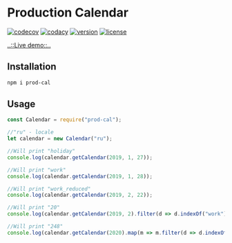 # Production Calendar

[![codecov](https://codecov.io/gh/timmson/prod-cal/branch/master/graph/badge.svg)](https://codecov.io/gh/timmson/prod-cal)
[![codacy](https://api.codacy.com/project/badge/Grade/c513099cc1ec4e849c123705ab04b369)](https://www.codacy.com/app/timmson666/prod-cal)
[![version](https://img.shields.io/npm/v/prod-cal.svg)](https://www.npmjs.com/package/prod-cal)
[![license](https://img.shields.io/npm/l/prod-cal.svg)](https://www.npmjs.com/package/prod-cal)

[..::Live demo::..](https://timmson.github.io/prod-cal/)

## Installation
```bash
npm i prod-cal
```

## Usage

```js
const Calendar = require("prod-cal");

//"ru" - locale
let calendar = new Calendar("ru");

//Will print "holiday"
console.log(calendar.getCalendar(2019, 1, 27));

//Will print "work"
console.log(calendar.getCalendar(2019, 1, 28));

//Will print "work_reduced"
console.log(calendar.getCalendar(2019, 2, 22));

//Will print "20"
console.log(calendar.getCalendar(2019, 2).filter(d => d.indexOf("work") >= 0).length);

//Will print "248"
console.log(calendar.getCalendar(2020).map(m => m.filter(d => d.indexOf("work") >= 0).length).reduce((a, c) => a + c, 0));
```

